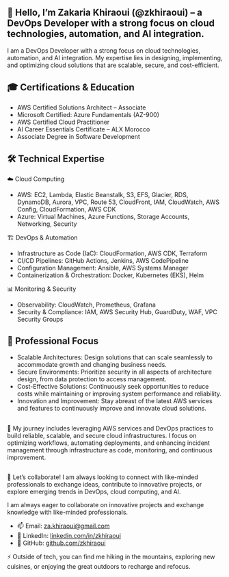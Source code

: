 ## 👋 Hello, I’m Zakaria Khiraoui (@zkhiraoui) – a DevOps Developer with a strong focus on cloud technologies, automation, and AI integration.


<!-- ## 🚀 DevOps Developer | Cloud Enthusiast | AI Learner -->
I am a DevOps Developer with a strong focus on cloud technologies, automation, and AI integration. My expertise lies in designing, implementing, and optimizing cloud solutions that are scalable, secure, and cost-efficient.

## 🎓 Certifications & Education

- AWS Certified Solutions Architect – Associate
- Microsoft Certified: Azure Fundamentals (AZ-900)
- AWS Certified Cloud Practitioner
- AI Career Essentials Certificate – ALX Morocco
- Associate Degree in Software Development


## 🛠️ Technical Expertise

☁️ Cloud Computing
- AWS: EC2, Lambda, Elastic Beanstalk, S3, EFS, Glacier, RDS, DynamoDB, Aurora, VPC, Route 53, CloudFront, IAM, CloudWatch, AWS Config, CloudFormation, AWS CDK
- Azure: Virtual Machines, Azure Functions, Storage Accounts, Networking, Security

🏗️ DevOps & Automation
- Infrastructure as Code (IaC): CloudFormation, AWS CDK, Terraform
- CI/CD Pipelines: GitHub Actions, Jenkins, AWS CodePipeline
- Configuration Management: Ansible, AWS Systems Manager
- Containerization & Orchestration: Docker, Kubernetes (EKS), Helm

📊 Monitoring & Security

- Observability: CloudWatch, Prometheus, Grafana
- Security & Compliance: IAM, AWS Security Hub, GuardDuty, WAF, VPC Security Groups


## 🎯 Professional Focus

- Scalable Architectures: Design solutions that can scale seamlessly to accommodate growth and changing business needs.
- Secure Environments: Prioritize security in all aspects of architecture design, from data protection to access management.
- Cost-Effective Solutions: Continuously seek opportunities to reduce costs while maintaining or improving system performance and reliability.
- Innovation and Improvement: Stay abreast of the latest AWS services and features to continuously improve and innovate cloud solutions.


##

🌱 My journey includes leveraging AWS services and DevOps practices to build reliable, scalable, and secure cloud infrastructures. I focus on optimizing workflows, automating deployments, and enhancing incident management through infrastructure as code, monitoring, and continuous improvement.


##

💼 Let’s collaborate! I am always looking to connect with like-minded professionals to exchange ideas, contribute to innovative projects, or explore emerging trends in DevOps, cloud computing, and AI.

I am always eager to collaborate on innovative projects and exchange knowledge with like-minded professionals.

- 📫 Email: za.khiraoui@gmail.com
- 💼 LinkedIn: [linkedin.com/in/zkhiraoui](https://www.linkedin.com/in/zakaria-khiraoui-a3b09511a/)
- 🐙 GitHub: [github.com/zkhiraoui](https://github.com/zkhiraoui)

⚡ Outside of tech, you can find me hiking in the mountains, exploring new cuisines, or enjoying the great outdoors to recharge and refocus.
